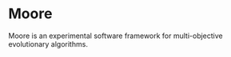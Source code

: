 # Moore
  Moore is an experimental software framework for multi-objective evolutionary algorithms. 
